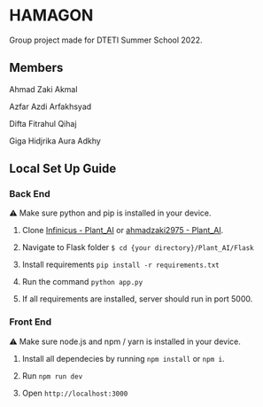 # HAMAGON

Group project made for DTETI Summer School 2022.

## Members

Ahmad Zaki Akmal

Azfar Azdi Arfakhsyad

Difta Fitrahul Qihaj

Giga Hidjrika Aura Adkhy

## Local Set Up Guide

### Back End

⚠ Make sure python and pip is installed in your device.

1. Clone [Infinicus - Plant_AI]() or [ahmadzaki2975 - Plant_AI]().

2. Navigate to Flask folder
`$ cd {your directory}/Plant_AI/Flask`

3. Install requirements `pip install -r requirements.txt`

3. Run the command `python app.py`

4. If all requirements are installed, server should run in port 5000.

### Front End

⚠ Make sure node.js and npm / yarn is installed in your device. 

1. Install all dependecies by running `npm install` or `npm i`.

2. Run `npm run dev`

3. Open `http://localhost:3000`


